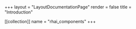 +++
layout = "LayoutDocumentationPage"
render = false
title = "Introduction"

[[collection]]
name = "rhai_components"
+++
